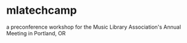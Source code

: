 # mlatechcamp
a preconference workshop for the Music Library Association's Annual Meeting in Portland, OR
